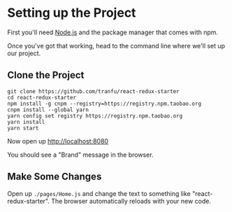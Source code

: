 # Setting up the Project

First you'll need [Node.js](https://nodejs.org) and the package manager that comes with npm.

Once you've got that working, head to the command line where we'll set up our project.

## Clone the Project

```
git clone https://github.com/tranfu/react-redux-starter
cd react-redux-starter
npm install -g cnpm --registry=https://registry.npm.taobao.org
cnpm install --global yarn
yarn config set registry https://registry.npm.taobao.org
yarn install
yarn start
```

Now open up [http://localhost:8080](http://localhost:8080)

You should see a "Brand" message in the browser.

## Make Some Changes

Open up `./pages/Home.js` and change the text to something like "react-redux-starter". The browser automatically reloads with your new code.
